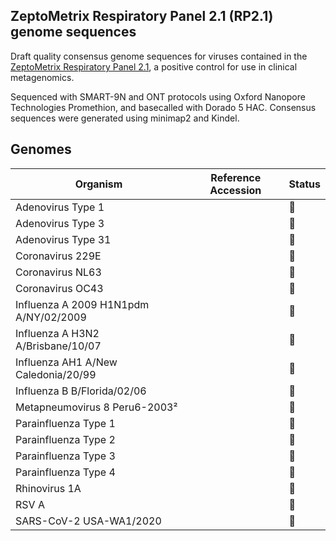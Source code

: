 ## ZeptoMetrix Respiratory Panel 2.1 (RP2.1) genome sequences

Draft quality consensus genome sequences for viruses contained in the [ZeptoMetrix Respiratory Panel 2.1](https://www.zeptometrix.com/us/en/nattrol-respiratory-panel-21-rp21-controls-12-x-03ml-3084), a positive control for use in clinical metagenomics.

Sequenced with SMART-9N and ONT protocols using Oxford Nanopore Technologies Promethion, and basecalled with Dorado 5 HAC. Consensus sequences were generated using minimap2 and Kindel.

## Genomes

| Organism | Reference Accession | Status |
|----------|-------------------|--------|
| Adenovirus Type 1 |  | 🚧 |
| Adenovirus Type 3 |  | 🚧 |
| Adenovirus Type 31 |  | 🚧 |
| Coronavirus 229E |  | 🚧 |
| Coronavirus NL63 |  | 🚧 |
| Coronavirus OC43 |  | 🚧 |
| Influenza A 2009 H1N1pdm A/NY/02/2009 |  | 🚧 |
| Influenza A H3N2 A/Brisbane/10/07 |  | 🚧 |
| Influenza AH1 A/New Caledonia/20/99 |  | 🚧 |
| Influenza B B/Florida/02/06 |  | 🚧 |
| Metapneumovirus 8 Peru6-2003² |  | 🚧 |
| Parainfluenza Type 1 |  | 🚧 |
| Parainfluenza Type 2 |  | 🚧 |
| Parainfluenza Type 3 |  | 🚧 |
| Parainfluenza Type 4 |  | 🚧 |
| Rhinovirus 1A |  | 🚧 |
| RSV A |  | 🚧 |
| SARS-CoV-2 USA-WA1/2020 |  | 🚧 |